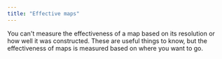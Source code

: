 ```yaml
---
title: "Effective maps"
---
```


You can't measure the effectiveness of a map based on its resolution or how well it was constructed. These are useful things to know, but the effectiveness of maps is measured based on where you want to go.
